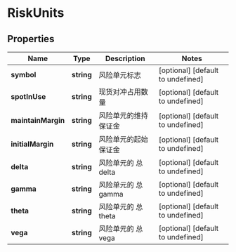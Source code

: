 # RiskUnits

## Properties

Name | Type | Description | Notes
------------ | ------------- | ------------- | -------------
**symbol** | **string** | 风险单元标志 | [optional] [default to undefined]
**spotInUse** | **string** | 现货对冲占用数量 | [optional] [default to undefined]
**maintainMargin** | **string** | 风险单元的维持保证金 | [optional] [default to undefined]
**initialMargin** | **string** | 风险单元的起始保证金 | [optional] [default to undefined]
**delta** | **string** | 风险单元的 总 delta | [optional] [default to undefined]
**gamma** | **string** | 风险单元的 总 gamma | [optional] [default to undefined]
**theta** | **string** | 风险单元的 总 theta | [optional] [default to undefined]
**vega** | **string** | 风险单元的 总 vega | [optional] [default to undefined]

